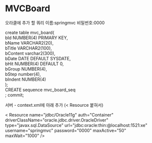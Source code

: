 # MVCBoard

오라클에 추가 할 쿼리
이름:springmvc 비밀번호:0000

create table mvc_board( <br/>
 bId NUMBER(4) PRIMARY KEY,<br/>
 bName VARCHAR2(20),<br/>
 bTitle VARCHAR2(100),<br/>
 bContent varchar2(300),<br/>
 bDate DATE DEFAULT SYSDATE,<br/>
 bHit NUMBER(4) DEFAULT 0,<br/>
 bGroup NUMBER(4),<br/>
 bStep number(4),<br/>
 bIndent NUMBER(4)<br/>
 );<br/>
 CREATE sequence mvc_board_seq<br/>;
commit;

서버 - context.xml에 아래 추가  (< Resource 붙혀서)

 < Resource name="jdbc/Oracle11g"
auth="Container"
driverClassName="oracle.jdbc.driver.OracleDriver"
type="javax.sql.DataSource"
url="jdbc:oracle:thin:@localhost:1521:xe"
username="springmvc"
password="0000"
maxActive="50"
maxWait="1000" />
